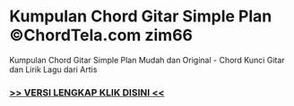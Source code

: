 
 # Kumpulan Chord Gitar Simple Plan ©ChordTela.com zim66


Kumpulan Chord Gitar Simple Plan Mudah dan Original - Chord Kunci Gitar dan Lirik Lagu dari Artis

###  <a href="https://shortlighzx.web.app?sq=Kumpulan Chord Gitar Simple Plan ©ChordTela.com"> >> VERSI LENGKAP KLIK DISINI << </a>
